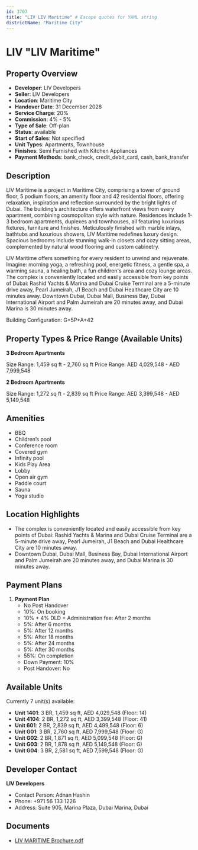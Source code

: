 ```yaml
---
id: 3707
title: "LIV LIV Maritime" # Escape quotes for YAML string
districtName: "Maritime City"
---
```


# LIV "LIV Maritime"

## Property Overview
- **Developer**: LIV Developers
- **Seller**: LIV Developers
- **Location**: Maritime City
- **Handover Date**: 31 December 2028
- **Service Charge**: 20%
- **Commission**: 4% - 5%
- **Type of Sale**: Off-plan
- **Status**: available
- **Start of Sales**: Not specified
- **Unit Types**: Apartments, Townhouse
- **Finishes**: Semi Furnished with Kitchen Appliances
- **Payment Methods**: bank_check, credit_debit_card, cash, bank_transfer

## Description
LIV Maritime is a project in Maritime City, comprising a tower of ground floor, 5 podium floors, an amenity floor and 42 residential floors, offering relaxation, inspiration and reflection surrounded by the bright lights of Dubai. The building’s architecture offers waterfront views from every apartment, combining cosmopolitan style with nature. Residences include 1-3 bedroom apartments, duplexes and townhouses, all featuring luxurious fixtures, furniture and finishes. Meticulously finished with marble inlays, bathtubs and luxurious showers, LIV Maritime redefines luxury design. Spacious bedrooms include stunning walk-in closets and cozy sitting areas, complemented by natural wood flooring and custom cabinetry.

LIV Maritime offers something for every resident to unwind and rejuvenate. Imagine: morning yoga, a refreshing pool, energetic fitness, a gentle spa, a warming sauna, a healing bath, a fun children's area and cozy lounge areas. The complex is conveniently located and easily accessible from key points of Dubai: Rashid Yachts & Marina and Dubai Cruise Terminal are a 5-minute drive away, Pearl Jumeirah, J1 Beach and Dubai Healthcare City are 10 minutes away. Downtown Dubai, Dubai Mall, Business Bay, Dubai International Airport and Palm Jumeirah are 20 minutes away, and Dubai Marina is 30 minutes away.

Building Configuration: G+5P+A+42

## Property Types & Price Range (Available Units)
**3 Bedroom Apartments**

Size Range: 1,459 sq ft - 2,760 sq ft
Price Range: AED 4,029,548 - AED 7,999,548

**2 Bedroom Apartments**

Size Range: 1,272 sq ft - 2,839 sq ft
Price Range: AED 3,399,548 - AED 5,149,548

## Amenities
- BBQ
- Children’s pool
- Conference room
- Covered gym
- Infinity pool
- Kids Play Area
- Lobby
- Open air gym
- Paddle court
- Sauna
- Yoga studio

## Location Highlights
- The complex is conveniently located and easily accessible from key points of Dubai: Rashid Yachts & Marina and Dubai Cruise Terminal are a 5-minute drive away, Pearl Jumeirah, J1 Beach and Dubai Healthcare City are 10 minutes away.
- Downtown Dubai, Dubai Mall, Business Bay, Dubai International Airport and Palm Jumeirah are 20 minutes away, and Dubai Marina is 30 minutes away.

## Payment Plans
1. **Payment Plan**
   - No Post Handover
   - 10%: On booking
   - 10% + 4% DLD + Administration fee: After 2 months
   - 5%: After 6 months
   - 5%: After 12 months
   - 5%: After 18 months
   - 5%: After 24 months
   - 5%: After 30 months
   - 55%: On completion
   - Down Payment: 10%
   - Post Handover: No

## Available Units
Currently 7 unit(s) available:
- **Unit 1401**: 3 BR, 1,459 sq ft, AED 4,029,548 (Floor: 14)
- **Unit 4104**: 2 BR, 1,272 sq ft, AED 3,399,548 (Floor: 41)
- **Unit 601**: 2 BR, 2,839 sq ft, AED 4,499,548 (Floor: 6)
- **Unit G01**: 3 BR, 2,760 sq ft, AED 7,999,548 (Floor: G)
- **Unit G02**: 2 BR, 1,871 sq ft, AED 5,099,548 (Floor: G)
- **Unit G03**: 2 BR, 1,878 sq ft, AED 5,149,548 (Floor: G)
- **Unit G04**: 3 BR, 2,581 sq ft, AED 7,599,548 (Floor: G)

## Developer Contact
**LIV Developers**
- Contact Person: Adnan Hashin
- Phone: +971 56 133 1226
- Address: Suite 905, Marina Plaza, Dubai Marina, Dubai

## Documents
- [LIV MARITIME Brochure.pdf](https://cdn.geniemap.net/2025/01/30/oTloYG6R9MTvePR10rEKdNPrDXqFIstEhweex2ov.pdf)
